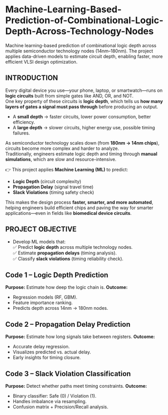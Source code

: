 # Machine-Learning-Based-Prediction-of-Combinational-Logic-Depth-Across-Technology-Nodes
Machine learning-based prediction of combinational logic depth across multiple semiconductor technology nodes (14nm–180nm). The project applies data-driven models to estimate circuit depth, enabling faster, more efficient VLSI design optimization.

## INTRODUCTION
Every digital device you use—your phone, laptop, or smartwatch—runs on **logic circuits** built from simple gates like AND, OR, and NOT.  
One key property of these circuits is **logic depth**, which tells us **how many layers of gates a signal must pass through** before producing an output.  

- A **small depth** → faster circuits, lower power consumption, better efficiency.  
- A **large depth** → slower circuits, higher energy use, possible timing failures.  

As semiconductor technology scales down (from **180nm → 14nm chips**), circuits become more complex and harder to analyze.  
Traditionally, engineers estimate logic depth and timing through **manual simulations**, which are slow and resource-intensive.  

👉 This project applies **Machine Learning (ML)** to predict:  
- **Logic Depth** (circuit complexity)  
- **Propagation Delay** (signal travel time)  
- **Slack Violations** (timing safety check)  

This makes the design process **faster, smarter, and more automated**, helping engineers build efficient chips and paving the way for smarter applications—even in fields like **biomedical device circuits**.  

## PROJECT OBJECTIVE  
- Develop ML models that:  
  ✅ Predict **logic depth** across multiple technology nodes.  
  ✅ Estimate **propagation delays** (timing analysis).  
  ✅ Classify **slack violations** (timing reliability check).

## Code 1 – Logic Depth Prediction
**Purpose:** Estimate how deep the logic chain is.
**Outcome:**
- Regression models (RF, GBM).
- Feature importance ranking.
- Predicts depth across 14nm → 180nm nodes.

## Code 2 – Propagation Delay Prediction
**Purpose:** Estimate how long signals take between registers.
**Outcome:**
- Accurate delay regression.
- Visualizes predicted vs. actual delay.
- Early insights for timing closure.

## Code 3 – Slack Violation Classification
**Purpose:** Detect whether paths meet timing constraints.
**Outcome:**
- Binary classifier: Safe (0) / Violation (1).
- Handles imbalance via resampling.
- Confusion matrix + Precision/Recall analysis.
  
